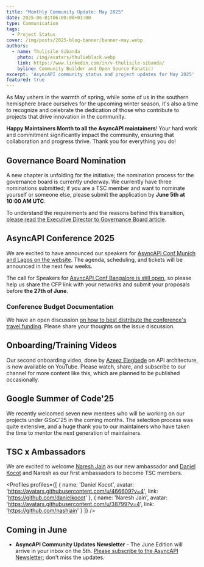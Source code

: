 ```yaml
---
title: "Monthly Community Update: May 2025"
date: 2025-06-01T06:00:00+01:00
type: Communication
tags:
  - Project Status
cover: /img/posts/2025-blog-banner/banner-may.webp
authors:
  - name: Thulisile Sibanda
    photo: /img/avatars/thulieblack.webp
    link: https://www.linkedin.com/in/v-thulisile-sibanda/
    byline: Community Builder and Open Source Fanatic!
excerpt: 'AsyncAPI community status and project updates for May 2025'
featured: true
---
```


As May ushers in the warmth of spring, while some of us in the southern hemisphere brace ourselves for the upcoming winter season, it's also a time to recognize and celebrate the dedication of those who contribute to projects that drive innovation in the community. 

**Happy Maintainers Month to all the AsyncAPI maintainers**! Your hard work and commitment significantly impact the community, ensuring that collaboration and progress thrive. Thank you for everything you do!

## Governance Board Nomination
A new chapter is unfolding for the initiative; the nomination process for the governance board is currently underway. We currently have three nominations submitted; if you are a TSC member and want to nominate yourself or someone else, please submit the application by **June 5th at 10:00 AM UTC**.

To understand the requirements and the reasons behind this transition, [please read the Executive Director to Governance Board article](https://www.asyncapi.com/blog/new-governance-board).

## AsyncAPI Conference 2025

We are excited to have announced our speakers for [AsyncAPI Conf Munich and Lagos on the website](https://conference.asyncapi.com/). The agenda, scheduling, and tickets will be announced in the next few weeks.

The call for Speakers for [AsyncAPI Conf Bangalore is still open](https://conference.asyncapi.com/venue/Bangalore), so please help us share the CFP link with your networks and submit your proposals before **the 27th of June**.

### Conference Budget Documentation
We have an open discussion [on how to best distribute the conference's travel funding](https://github.com/asyncapi/community/issues/1918). Please share your thoughts on the issue discussion. 

## Onboarding/Training Videos
Our second onboarding video, done by [Azeez Elegbede](https://www.linkedin.com/in/acebuild) on API architecture, is now available on YouTube. Please watch, share, and subscribe to our channel for more content like this, which are planned to be published occasionally.

<YouTube id="5Gaz2Q-CKqE" />

## Google Summer of Code'25
We recently welcomed seven new mentees who will be working on our projects under GSoC'25 in the coming months. The selection process was quite extensive, and a huge thank you to our maintainers who have taken the time to mentor the next generation of maintainers.

## TSC x Ambassadors
We are excited to welcome [Naresh Jain](https://www.linkedin.com/in/nareshjain) as our new ambassador and [Daniel Kocot](https://www.linkedin.com/in/danielkocot) and Naresh as our first ambassadors to become TSC members.

<Profiles profiles={[
  {
    name: 'Daniel Kocot',
    avatar: 'https://avatars.githubusercontent.com/u/466609?v=4',
    link: 'https://github.com/danielkocot'
  },
  {
    name: 'Naresh Jain',
    avatar: 'https://avatars.githubusercontent.com/u/38799?v=4',
    link: 'https://github.com/nashjain'
  }
]} />

## Coming in June
- **AsyncAPI Community Updates Newsletter** - The June Edition will arrive in your inbox on the 5th. [Please subscribe to the AsyncAPI Newsletter](https://www.asyncapi.com/newsletter); don't miss the updates.